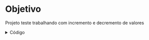 # Objetivo
Projeto teste trabalhando com incremento e decremento de valores

<details>
<summary>Código</summary>

```c
programa
{
	inteiro numero
	
	funcao inicio()
	{
		escreva("Digite um número: ")
		leia(numero)

		escreva("\nO número digitado foi: ", numero, "\n")

		numero++ //Fazendo o incremento de uma unidade na variável número
		escreva("O número digitado após o incremento de uma unidade é: ", numero, "\n") 

		numero-- //Voltando valor de número para Default digitado
		escreva("Removendo o incremento, o número original é: ", numero, "\n")

		numero--
		escreva("Decrementando o valor orignal temos o número: ", numero, "\n")	
		//escreva ("O número digitado após o decremento é de uma unidade é: ", numero, "\n")
	}
}
```

</details>